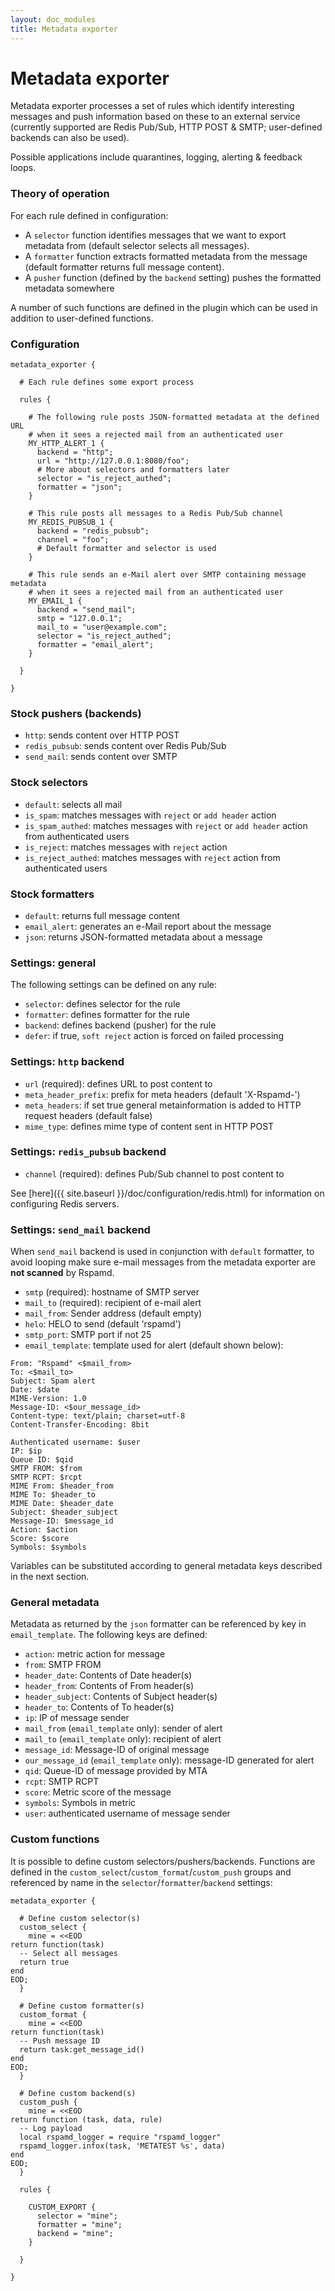 ```yaml
---
layout: doc_modules
title: Metadata exporter
---
```


# Metadata exporter

Metadata exporter processes a set of rules which identify interesting messages and push information based on these to an external service (currently supported are Redis Pub/Sub, HTTP POST & SMTP; user-defined backends can also be used).

Possible applications include quarantines, logging, alerting & feedback loops.

### Theory of operation

For each rule defined in configuration:

 - A `selector` function identifies messages that we want to export metadata from (default selector selects all messages).
 - A `formatter` function extracts formatted metadata from the message (default formatter returns full message content).
 - A `pusher` function (defined by the `backend` setting) pushes the formatted metadata somewhere

A number of such functions are defined in the plugin which can be used in addition to user-defined functions.

### Configuration

~~~ucl
metadata_exporter {

  # Each rule defines some export process

  rules {

    # The following rule posts JSON-formatted metadata at the defined URL
    # when it sees a rejected mail from an authenticated user
    MY_HTTP_ALERT_1 {
      backend = "http";
      url = "http://127.0.0.1:8080/foo";
      # More about selectors and formatters later
      selector = "is_reject_authed";
      formatter = "json";
    }

    # This rule posts all messages to a Redis Pub/Sub channel
    MY_REDIS_PUBSUB_1 {
      backend = "redis_pubsub";
      channel = "foo";
      # Default formatter and selector is used
    }

    # This rule sends an e-Mail alert over SMTP containing message metadata
    # when it sees a rejected mail from an authenticated user
    MY_EMAIL_1 {
      backend = "send_mail";
      smtp = "127.0.0.1";
      mail_to = "user@example.com";
      selector = "is_reject_authed";
      formatter = "email_alert";
    }

  }

}
~~~

### Stock pushers (backends)

 - `http`: sends content over HTTP POST
 - `redis_pubsub`: sends content over Redis Pub/Sub
 - `send_mail`: sends content over SMTP

### Stock selectors

 - `default`: selects all mail
 - `is_spam`: matches messages with `reject` or `add header` action
 - `is_spam_authed`: matches messages with `reject` or `add header` action from authenticated users
 - `is_reject`: matches messages with `reject` action
 - `is_reject_authed`: matches messages with `reject` action from authenticated users

### Stock formatters

 - `default`: returns full message content
 - `email_alert`: generates an e-Mail report about the message
 - `json`: returns JSON-formatted metadata about a message

### Settings: general

The following settings can be defined on any rule:

 - `selector`: defines selector for the rule
 - `formatter`: defines formatter for the rule
 - `backend`: defines backend (pusher) for the rule
 - `defer`: if true, `soft reject` action is forced on failed processing

### Settings: `http` backend

 - `url` (required): defines URL to post content to
 - `meta_header_prefix`: prefix for meta headers (default 'X-Rspamd-')
 - `meta_headers`: if set true general metainformation is added to HTTP request headers (default false)
 - `mime_type`: defines mime type of content sent in HTTP POST

### Settings: `redis_pubsub` backend

 - `channel` (required): defines Pub/Sub channel to post content to

See [here]({{ site.baseurl }}/doc/configuration/redis.html) for information on configuring Redis servers.

### Settings: `send_mail` backend

When `send_mail` backend is used in conjunction with `default` formatter,
to avoid looping make sure e-mail messages from the metadata exporter are **not scanned** by Rspamd.

 - `smtp` (required): hostname of SMTP server
 - `mail_to` (required): recipient of e-mail alert
 - `mail_from`: Sender address (default empty)
 - `helo`: HELO to send (default 'rspamd')
 - `smtp_port`: SMTP port if not 25
 - `email_template`: template used for alert (default shown below):

~~~
From: "Rspamd" <$mail_from>
To: <$mail_to>
Subject: Spam alert
Date: $date
MIME-Version: 1.0
Message-ID: <$our_message_id>
Content-type: text/plain; charset=utf-8
Content-Transfer-Encoding: 8bit

Authenticated username: $user
IP: $ip
Queue ID: $qid
SMTP FROM: $from
SMTP RCPT: $rcpt
MIME From: $header_from
MIME To: $header_to
MIME Date: $header_date
Subject: $header_subject
Message-ID: $message_id
Action: $action
Score: $score
Symbols: $symbols
~~~

Variables can be substituted according to general metadata keys described in the next section.

### General metadata

Metadata as returned by the `json` formatter can be referenced by key in `email_template`. The following keys are defined:

- `action`: metric action for message
- `from`: SMTP FROM
- `header_date`: Contents of Date header(s)
- `header_from`: Contents of From header(s)
- `header_subject`: Contents of Subject header(s)
- `header_to`: Contents of To header(s)
- `ip`: IP of message sender
- `mail_from` (`email_template` only): sender of alert
- `mail_to` (`email_template` only): recipient of alert
- `message_id`: Message-ID of original message
- `our_message_id` (`email_template` only): message-ID generated for alert
- `qid`: Queue-ID of message provided by MTA
- `rcpt`: SMTP RCPT
- `score`: Metric score of the message
- `symbols`: Symbols in metric
- `user`: authenticated username of message sender

### Custom functions

It is possible to define custom selectors/pushers/backends. Functions are defined in the `custom_select`/`custom_format`/`custom_push` groups and referenced by name in the `selector`/`formatter`/`backend` settings:

~~~ucl
metadata_exporter {

  # Define custom selector(s)
  custom_select {
    mine = <<EOD
return function(task)
  -- Select all messages
  return true
end
EOD;
  }

  # Define custom formatter(s)
  custom_format {
    mine = <<EOD
return function(task)
  -- Push message ID
  return task:get_message_id()
end
EOD;
  }

  # Define custom backend(s)
  custom_push {
    mine = <<EOD
return function (task, data, rule)
  -- Log payload
  local rspamd_logger = require "rspamd_logger"
  rspamd_logger.infox(task, 'METATEST %s', data)
end
EOD;
  }

  rules {

    CUSTOM_EXPORT {
      selector = "mine";
      formatter = "mine";
      backend = "mine";
    }

  }

}
~~~
